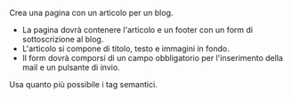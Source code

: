 Crea una pagina con un articolo per un blog.
 - La pagina dovrà contenere l'articolo e un footer con un form di sottoscrizione al blog.
 - L'articolo si compone di titolo, testo e immagini in fondo.
 - Il form dovrà comporsi di un campo obbligatorio per l'inserimento della mail e un pulsante di invio.

Usa quanto più possibile i tag semantici.